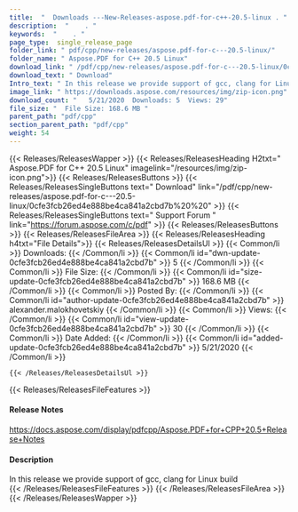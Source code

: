 ```yaml
---
title:  "  Downloads ---New-Releases-aspose.pdf-for-c++-20.5-linux . " 
description:  "    . " 
keywords:  "    . " 
page_type:  single_release_page
folder_link: " pdf/cpp/new-releases/aspose.pdf-for-c---20.5-linux/"
folder_name: " Aspose.PDF for C++ 20.5 Linux"
download_link: " /pdf/cpp/new-releases/aspose.pdf-for-c---20.5-linux/0cfe3fcb26ed4e888be4ca841a2cbd7b"
download_text: " Download"
Intro_text: " In this release we provide support of gcc, clang for Linux build"
image_link: " https://downloads.aspose.com/resources/img/zip-icon.png"
download_count: "   5/21/2020  Downloads: 5  Views: 29"
file_size: "  File Size: 168.6 MB "
parent_path: "pdf/cpp"
section_parent_path: "pdf/cpp"
weight: 54 
---
```


{{< Releases/ReleasesWapper >}}
  {{< Releases/ReleasesHeading H2txt=" Aspose.PDF for C++ 20.5 Linux" imagelink="/resources/img/zip-icon.png">}}
  {{< Releases/ReleasesButtons >}}
    {{< Releases/ReleasesSingleButtons text=" Download" link="/pdf/cpp/new-releases/aspose.pdf-for-c---20.5-linux/0cfe3fcb26ed4e888be4ca841a2cbd7b%20%20" >}}
    {{< Releases/ReleasesSingleButtons text=" Support Forum " link="https://forum.aspose.com/c/pdf" >}}
  {{< Releases/ReleasesButtons >}}
  {{< Releases/ReleasesFileArea >}}
    {{< Releases/ReleasesHeading h4txt="File Details">}}
    {{< Releases/ReleasesDetailsUl >}}
            {{< Common/li  >}} Downloads: {{< /Common/li >}} 
      {{< Common/li id="dwn-update-0cfe3fcb26ed4e888be4ca841a2cbd7b" >}} 5 {{< /Common/li >}} 
      {{< Common/li  >}} File Size: {{< /Common/li >}} 
      {{< Common/li id="size-update-0cfe3fcb26ed4e888be4ca841a2cbd7b" >}} 168.6 MB {{< /Common/li >}} 
      {{< Common/li  >}} Posted By: {{< /Common/li >}} 
      {{< Common/li id="author-update-0cfe3fcb26ed4e888be4ca841a2cbd7b" >}} alexander.malokhovetskiy {{< /Common/li >}} 
      {{< Common/li  >}} Views: {{< /Common/li >}} 
      {{< Common/li id="view-update-0cfe3fcb26ed4e888be4ca841a2cbd7b" >}} 30 {{< /Common/li >}} 
      {{< Common/li  >}} Date Added: {{< /Common/li >}} 
      {{< Common/li id="added-update-0cfe3fcb26ed4e888be4ca841a2cbd7b" >}} 5/21/2020 {{< /Common/li >}} 

    {{< /Releases/ReleasesDetailsUl >}}

  {{< Releases/ReleasesFileFeatures >}}
      <h4>Release Notes</h4><div><a href="https://docs.aspose.com/display/pdfcpp/Aspose.PDF+for+CPP+20.5+Release+Notes">https://docs.aspose.com/display/pdfcpp/Aspose.PDF+for+CPP+20.5+Release+Notes</a></div><h4>Description</h4><div class="HTMLDescription">In this release we provide support of gcc, clang for Linux build</div>
  {{< /Releases/ReleasesFileFeatures >}}
 {{< /Releases/ReleasesFileArea >}}
{{< /Releases/ReleasesWapper >}}


